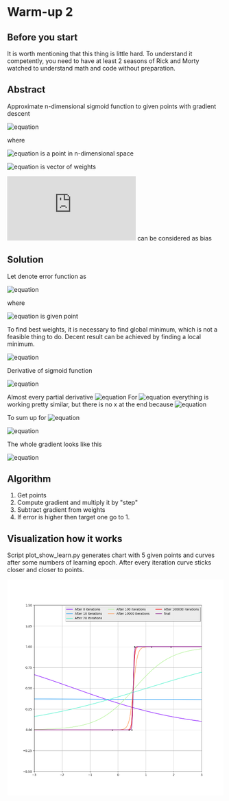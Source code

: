 # Warm-up 2

## Before you start

It is worth mentioning that this thing is little hard. To understand it competently, you need to have at least 2 seasons of Rick and Morty watched to understand math and code without preparation.

## Abstract

Approximate n-dimensional sigmoid function to given points with gradient descent

![equation](http://mathurl.com/yd8zpy5h.png)

where

 ![equation](http://mathurl.com/yazyvsvw.png) is a point in n-dimensional space

![equation](http://mathurl.com/ycj8go8w.png) is vector of weights

![equation](http://latex.codecogs.com/gif.latex?$$w_0$$) can be considered as bias

## Solution

 Let denote error function as

![equation](http://mathurl.com/y8rd2uu9.png)

 where

 ![equation](http://mathurl.com/y8ad3puu.png) is given point

To find best weights, it is necessary to find global minimum, which is not a feasible thing to do. Decent result can be achieved by finding a local minimum.

![equation](http://mathurl.com/y7z4glto.png)

Derivative of sigmoid function

![equation](http://mathurl.com/y9lkaqq7.png)

Almost every partial derivative
![equation](http://mathurl.com/yakgneqa.png)
For ![equation](http://mathurl.com/y8zd3hj9.png) everything is working pretty similar, but there is no x at the end because
 ![equation](<http://mathurl.com/y9c26ow2.png>)

To sum up for ![equation](http://mathurl.com/y8zd3hj9.png)

![equation](http://mathurl.com/yddqkkxr.png)

The whole gradient looks like this

![equation](http://mathurl.com/y8qr9nk6.png)

## Algorithm

1.  Get points
2.  Compute gradient and multiply it by "step"
3.  Subtract gradient from weights
4.  If error is higher then target one go to 1.

## Visualization how it works

Script plot_show_learn.py generates chart with 5 given points and curves after some numbers of learning epoch. After every iteration curve sticks closer and closer to points.


![alt text](https://github.com/PatrykLisik/iad/blob/master/Perceptron/show_learn.png "Chart 1")
